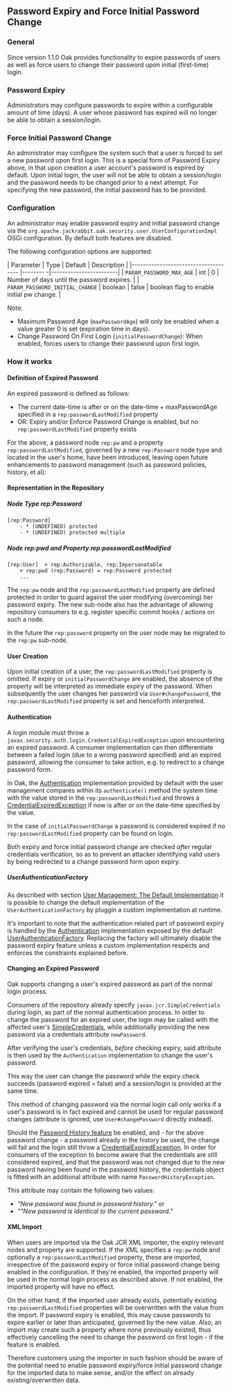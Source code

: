 <!--
   Licensed to the Apache Software Foundation (ASF) under one or more
   contributor license agreements.  See the NOTICE file distributed with
   this work for additional information regarding copyright ownership.
   The ASF licenses this file to You under the Apache License, Version 2.0
   (the "License"); you may not use this file except in compliance with
   the License.  You may obtain a copy of the License at

       http://www.apache.org/licenses/LICENSE-2.0

   Unless required by applicable law or agreed to in writing, software
   distributed under the License is distributed on an "AS IS" BASIS,
   WITHOUT WARRANTIES OR CONDITIONS OF ANY KIND, either express or implied.
   See the License for the specific language governing permissions and
   limitations under the License.
-->

Password Expiry and Force Initial Password Change
--------------------------------------------------------------------------------

### General

Since version 1.1.0 Oak provides functionality to expire passwords of users as 
well as force users to change their password upon initial (first-time) login.

### Password Expiry

Administrators may configure passwords to expire within a configurable 
amount of time (days). A user whose password has expired will no longer
be able to obtain a session/login.

### Force Initial Password Change

An administrator may configure the system such that a user is forced to
set a new password upon first login. This is a special form of Password 
Expiry above, in that upon creation a user account's password 
is expired by default. Upon initial login, the user will not be able
to obtain a session/login and the password needs to be changed prior
to a next attempt. For specifying the new password, the initial password 
has to be provided.

### Configuration

An administrator may enable password expiry and initial password change 
via the `org.apache.jackrabbit.oak.security.user.UserConfigurationImpl`
OSGi configuration. By default both features are disabled.

The following configuration options are supported:

| Parameter                       | Type    | Default  | Description            |
|-------------------------------------      |-------- -|------------------------|
| `PARAM_PASSWORD_MAX_AGE`        | int     | 0        | Number of days until the password expires. |
| `PARAM_PASSWORD_INITIAL_CHANGE` | boolean | false    | boolean flag to enable initial pw change.  |

Note:

- Maximum Password Age (`maxPasswordAge`) will only be enabled when a value greater 0 is set (expiration time in days).
- Change Password On First Login (`initialPasswordChange`): When enabled, forces users to change their password upon first login.

### How it works

#### Definition of Expired Password

An expired password is defined as follows:

- The current date-time is after or on the date-time + maxPasswordAge 
  specified in a `rep:passwordLastModified` property
- OR: Expiry and/or Enforce Password Change is enabled, but no
  `rep:passwordLastModified` property exists

For the above, a password node `rep:pw` and a property `rep:passwordLastModified`,
governed by a new `rep:Password` node type and located in the user's home, have 
been introduced, leaving open future enhancements to password management 
(such as password policies, history, et al):

#### Representation in the Repository

##### Node Type rep:Password

    [rep:Password]
        - * (UNDEFINED) protected
        - * (UNDEFINED) protected multiple

##### Node rep:pwd and Property rep:passwordLastModified

    [rep:User]  > rep:Authorizable, rep:Impersonatable
        + rep:pwd (rep:Password) = rep:Password protected
        ...
        
The `rep:pw` node and the `rep:passwordLastModified` property are defined
protected in order to guard against the user modifying (overcoming) her 
password expiry. The new sub-node also has the advantage of allowing repository 
consumers to e.g. register specific commit hooks / actions on such a node.

In the future the `rep:password` property on the user node may be migrated 
to the `rep:pw` sub-node.

#### User Creation

Upon initial creation of a user, the `rep:passwordLastModified` property is
omitted. If expiry or `initialPasswordChange` are enabled, the absence of the
property will be interpreted as immediate expiry of the password. When
subsequently the user changes her password via `User#changePassword`, the
`rep:passwordLastModified` property is set and henceforth interpreted.

#### Authentication 

A login module must throw a `javax.security.auth.login.CredentialExpiredException`
upon encountering an expired password. A consumer implementation can then 
differentiate between a failed login (due to a wrong password specified) and an
expired password, allowing the consumer to take action, e.g. to redirect to a
change password form.

In Oak, the [Authentication] implementation provided by default with the user
management compares within its `authenticate()` method the system time with the value
stored in the `rep:passwordLastModified` and throws a [CredentialExpiredException]
if now is after or on the date-time specified by the value.

In the case of `initialPasswordChange` a password is considered expired if no
`rep:passwordLastModified` property can be found on login.

Both expiry and force initial password change are checked *after* regular 
credentials verification, so as to prevent an attacker identifying valid users
by being redirected to a change password form upon expiry.

##### UserAuthenticationFactory

As described with section [User Management: The Default Implementation](default.html#pluggability) 
it is possible to change the default implementation of the `UserAuthenticationFactory`
by pluggin a custom implementation at runtime.

It's important to note that the authentication related part of password expiry is 
handled by the [Authentication] implementation exposed by the default [UserAuthenticationFactory]. 
Replacing the factory will ultimately disable the password expiry feature
unless a custom implementation respects and enforces the constraints explained
before.

#### Changing an Expired Password

Oak supports changing a user's expired password as part of the normal login
process.

Consumers of the repository already specify `javax.jcr.SimpleCredentials` during
login, as part of the normal authentication process. In order to change the
password for an expired user, the login may be called with the affected user's
[SimpleCredentials], while additionally providing the new password
via a credentials attribute `newPassword`.

After verifying the user's credentials, *before* checking expiry, said attribute
is then used by the `Authentication` implementation to change the user's password.

This way the user can change the password while the expiry check succeeds
(password expired = false) and a session/login is provided at the same time.

This method of changing password via the normal login call only works if a
user's password is in fact expired and cannot be used for regular password
changes (attribute is ignored, use `User#changePassword` directly instead).

Should the [Password History feature](history.html) be enabled, and - for the
above password change - a password already in the history be used, the change
will fail and the login still throw a [CredentialExpiredException]. In order
for consumers of the exception to become aware that the credentials are
still considered expired, and that the password was not changed due to the 
new password having been found in the password history, the credentials object
is fitted with an additional attribute with name `PasswordHistoryException`.

This attribute may contain the following two values:

- _"New password was found in password history."_ or 
- _""New password is identical to the current password."_

#### XML Import

When users are imported via the Oak JCR XML importer, the expiry relevant
nodes and property are supported. If the XML specifies a `rep:pw` node and
optionally a `rep:passwordLastModified` property, these are imported, irrespective
of the password expiry or force initial password change being enabled in the
configuration. If they're enabled, the imported property will be used in the
normal login process as described above. If not enabled, the imported property
will have no effect.

On the other hand, if the imported user already exists, potentially existing 
`rep:passwordLastModified` properties will be overwritten with the value from
the import. If password expiry is enabled, this may cause passwords to expire
earlier or later than anticipated, governed by the new value. Also, an import
may create such a property where none previously existed, thus effectively
cancelling the need to change the password on first login - if the feature
is enabled.

Therefore customers using the importer in such fashion should be aware of the
potential need to enable password expiry/force initial password change for the
imported data to make sense, and/or the effect on already existing/overwritten
data.

<!-- hidden references -->
[SimpleCredentials]: http://www.day.com/specs/javax.jcr/javadocs/jcr-2.0/javax/jcr/SimpleCredentials.html
[CredentialExpiredException]: https://docs.oracle.com/javase/7/docs/api/javax/security/auth/login/CredentialExpiredException.html
[UserAuthenticationFactory]: /oak/docs/apidocs/org/apache/jackrabbit/oak/spi/security/user/UserAuthenticationFactory.html
[Authentication]: /oak/docs/apidocs/org/apache/jackrabbit/oak/spi/security/authentication/Authentication.html
